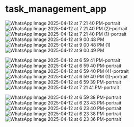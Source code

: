 # task_management_app

![WhatsApp Image 2025-04-12 at 7 21 40 PM-portrait](https://github.com/user-attachments/assets/fab69f47-a4fb-40f6-8f25-3e60c7a2553d)
![WhatsApp Image 2025-04-12 at 7 21 40 PM (2)-portrait](https://github.com/user-attachments/assets/83569f33-d4d1-4568-afb9-0ed61e124a63)
![WhatsApp Image 2025-04-12 at 7 21 40 PM (1)-portrait](https://github.com/user-attachments/assets/63e08bab-1e5b-45ea-890d-3fba18d67f7e)![WhatsApp Image 2025-04-12 at 9 00 48 PM](https://github.com/user-attachments/assets/2da410a9-7a82-48c4-ac46-4f894c7e6f97)
![WhatsApp Image 2025-04-12 at 9 00 48 PM (1)](https://github.com/user-attachments/assets/1684c63f-4ff4-4a22-bfdf-a711292ddb6f)
![WhatsApp Image 2025-04-12 at 9 00 49 PM](https://github.com/user-attachments/assets/1f6eed05-705b-4588-9990-268753a2a319)

![WhatsApp Image 2025-04-12 at 6 59 41 PM-portrait](https://github.com/user-attachments/assets/4cedda5f-6968-4ac1-832d-aaa8ed7f27ab)
![WhatsApp Image 2025-04-12 at 6 59 40 PM-portrait](https://github.com/user-attachments/assets/84080e4d-acc6-4fd4-94f1-97e3d17824b7)
![WhatsApp Image 2025-04-12 at 6 59 40 PM (4)-portrait](https://github.com/user-attachments/assets/3b1e501e-a366-4bac-88f9-32e0330cffba)
![WhatsApp Image 2025-04-12 at 6 59 40 PM (1)-portrait](https://github.com/user-attachments/assets/2b3ad74b-21ab-4cf6-b5a3-c46363dcc1cb)
![WhatsApp Image 2025-04-12 at 6 59 39 PM-portrait](https://github.com/user-attachments/assets/637618a1-5cd1-42c8-92b7-ddea7463ba82)![WhatsApp Image 2025-04-12 at 7 21 41 PM-portrait](https://github.com/user-attachments/assets/ba2cdc5f-f7dc-477a-a5b6-119878581b79)

![WhatsApp Image 2025-04-12 at 6 59 38 PM-portrait](https://github.com/user-attachments/assets/b1ec0357-6203-4c32-9d88-435d20272f50)
![WhatsApp Image 2025-04-12 at 6 23 43 PM-portrait](https://github.com/user-attachments/assets/9cb2c2bf-e829-41b4-8575-f2ede297744f)
![WhatsApp Image 2025-04-12 at 6 23 40 PM-portrait](https://github.com/user-attachments/assets/5321c586-7830-4a5e-8e4f-ad73abde6023)
![WhatsApp Image 2025-04-12 at 6 23 38 PM-portrait](https://github.com/user-attachments/assets/b5d3ba0c-c6b5-47fd-a59c-769a232d7ba2)
![WhatsApp Image 2025-04-12 at 6 23 36 PM-portrait](https://github.com/user-attachments/assets/bd42f5a3-c32b-4949-b654-84f107e0c8a2)
